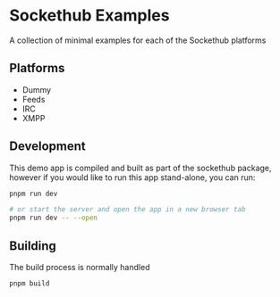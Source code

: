 # Sockethub Examples

A collection of minimal examples for each of the Sockethub platforms

## Platforms

-   Dummy
-   Feeds
-   IRC
-   XMPP

## Development

This demo app is compiled and built as part of the sockethub package,
however if you would like to run this app stand-alone, you can run:

```bash
pnpm run dev

# or start the server and open the app in a new browser tab
pnpm run dev -- --open
```

## Building

The build process is normally handled

```bash
pnpm build
```
